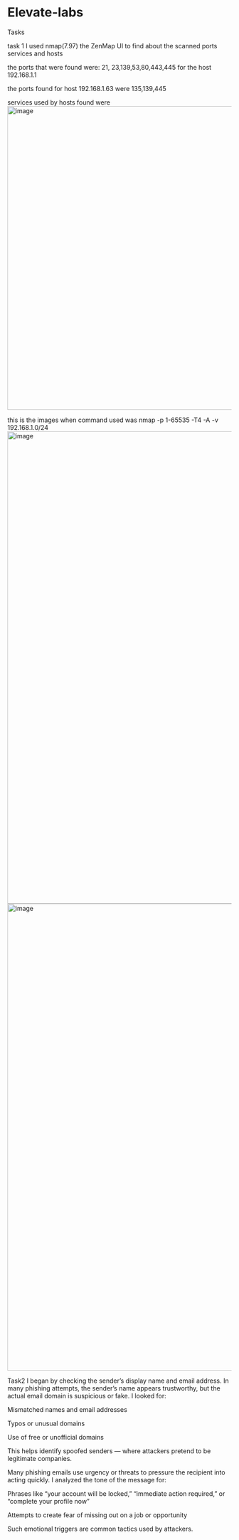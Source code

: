 # Elevate-labs
Tasks


task 1 
I used nmap(7.97) the ZenMap UI to find about the scanned ports services and hosts 

the ports that were found were: 21, 23,139,53,80,443,445 for the host 192.168.1.1

the ports found for host 192.168.1.63 were 135,139,445

services used by hosts found were <img width="1919" height="683" alt="image" src="https://github.com/user-attachments/assets/d039a92d-8702-4304-94a2-8d389fbac813" />

this is the images when command used was nmap -p 1-65535 -T4 -A -v 192.168.1.0/24
<img width="1919" height="1062" alt="image" src="https://github.com/user-attachments/assets/0db1fd2c-a397-47b0-9adc-4a5bd7e2a210" />
<img width="1916" height="1050" alt="image" src="https://github.com/user-attachments/assets/fa4654d3-6cb3-4d06-b701-e9fad0547900" />

Task2
I began by checking the sender’s display name and email address. In many phishing attempts, the sender’s name appears trustworthy, but the actual email domain is suspicious or fake. I looked for:

Mismatched names and email addresses

Typos or unusual domains

Use of free or unofficial domains

This helps identify spoofed senders — where attackers pretend to be legitimate companies.

Many phishing emails use urgency or threats to pressure the recipient into acting quickly. I analyzed the tone of the message for:

Phrases like “your account will be locked,” “immediate action required,” or “complete your profile now”

Attempts to create fear of missing out on a job or opportunity

Such emotional triggers are common tactics used by attackers.
